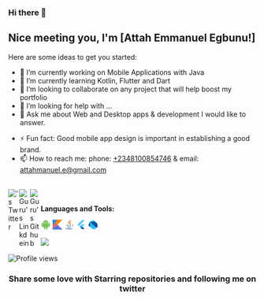### Hi there 👋

## Nice meeting you, I'm [Attah Emmanuel Egbunu!]
<!--
**attahemma/attahemma** is a ✨ _special_ ✨ repository because its `README.md` (this file) appears on your GitHub profile.
-->
Here are some ideas to get you started:

- 🔭 I’m currently working on Mobile Applications with Java
- 🌱 I’m currently learning Kotlin, Flutter and Dart
- 👯 I’m looking to collaborate on any project that will help boost my portfolio
- 🤔 I’m looking for help with ...
- 💬 Ask me about Web and Desktop apps & development I would like to answer.
<!--- 😄 Pronouns: ...-->
- ⚡ Fun fact: Good mobile app design is important in establishing a good brand.
- 📫 How to reach me: phone: <a href="tel:">+2348100854746</a>  & email: <a href="mailto:">attahmanuel.e@gmail.com</a> 
<br/>
<a href="https://twitter.com/geekycoder_ng">
  <img align="left" alt="
  's Twitter" width="22px" src="https://cdn.jsdelivr.net/npm/simple-icons@v3/icons/twitter.svg" />
</a>
<a href="https://www.linkedin.com/in/emmanuel-attah-b7527a165/">
  <img align="left" alt="Guru's Linkdein" width="22px" src="https://cdn.jsdelivr.net/npm/simple-icons@v3/icons/linkedin.svg" />
</a>
<a href="https://github.com/attahemma">
  <img align="left" alt="Guru's Github" width="22px" src="https://cdn.jsdelivr.net/npm/simple-icons@v3/icons/github.svg" />
</a>
<br>


**Languages and Tools:**  

<code><img height="20" src="https://raw.githubusercontent.com/github/explore/80688e429a7d4ef2fca1e82350fe8e3517d3494d/topics/android/android.png"></code>
<code><img height="20" src="https://raw.githubusercontent.com/github/explore/80688e429a7d4ef2fca1e82350fe8e3517d3494d/topics/kotlin/kotlin.png"></code>
<code><img height="20" src="https://raw.githubusercontent.com/github/explore/80688e429a7d4ef2fca1e82350fe8e3517d3494d/topics/java/java.png"></code>
<code><img height="20" src="https://raw.githubusercontent.com/github/explore/80688e429a7d4ef2fca1e82350fe8e3517d3494d/topics/flutter/flutter.png"></code>
<code><img height="20" src="https://raw.githubusercontent.com/github/explore/80688e429a7d4ef2fca1e82350fe8e3517d3494d/topics/dart/dart.png"></code>

<div>
  <img src="https://github-readme-stats.vercel.app/api/top-langs/?username=attahemma&layout=compact" />
</div>

![Profile views](https://gpvc.arturio.dev/attahemma) 

<div align="center">

### Share some love with Starring repositories and following me on twitter 

</div>
